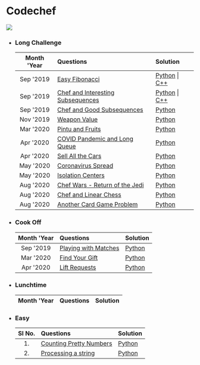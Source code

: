 # Codechef
![](../images/codechef.png)

- ### **Long Challenge**

    | Month 'Year | Questions | Solution |
    | :---: | :--- | :--- |
    | Sep '2019 | [Easy Fibonacci](https://www.codechef.com/SEPT19B/problems/FIBEASY) | [Python](https://github.com/ramanaditya/data-structure-and-algorithms/blob/master/codechef/long-challenge/easy-fibonacci.py) \| [C++](https://github.com/ramanaditya/data-structure-and-algorithms/blob/master/codechef/long-challenge/easy-fibonacci.cpp) |
    | Sep '2019 | [Chef and Interesting Subsequences ](https://www.codechef.com/SEPT19B/problems/CHEFINSQ) | [Python](https://github.com/ramanaditya/data-structure-and-algorithms/blob/master/codechef/long-challenge/chef-and-interesting-subsequences.py) \| [C++](https://github.com/ramanaditya/data-structure-and-algorithms/blob/master/codechef/long-challenge/chef-and-interesting-subsequences.cpp) |
    | Sep '2019 | [Chef and Good Subsequences ](https://www.codechef.com/SEPT19B/problems/GDSUB) | [Python](https://github.com/ramanaditya/data-structure-and-algorithms/blob/master/codechef/long-challenge/chef-and-good-subsequences.py) |
    | Nov '2019 | [Weapon Value](https://www.codechef.com/NOV19B/problems/SC31) | [Python](https://github.com/ramanaditya/data-structure-and-algorithms/blob/master/codechef/long-challenge/weapon-value.py) |
    | Mar '2020 | [Pintu and Fruits](https://www.codechef.com/MARCH20B/problems/CHPINTU) | [Python](https://github.com/ramanaditya/data-structure-and-algorithms/blob/master/codechef/long-challenge/pintu-and-fruits.py) |
    | Apr '2020 | [COVID Pandemic and Long Queue](https://www.codechef.com/APRIL20B/problems/COVIDLQ) | [Python](https://github.com/ramanaditya/data-structure-and-algorithms/blob/master/codechef/long-challenge/COVIDLQ.py) |
    | Apr '2020 | [Sell All the Cars ](https://www.codechef.com/APRIL20B/problems/CARSELL) | [Python](https://github.com/ramanaditya/data-structure-and-algorithms/blob/master/codechef/long-challenge/CARSELL.py) |
    | May '2020 | [Coronavirus Spread](https://www.codechef.com/MAY20B/problems/COVID19) | [Python](https://github.com/ramanaditya/data-structure-and-algorithms/blob/master/codechef/long-challenge/COVID19.py) |
    | May '2020 | [Isolation Centers](https://www.codechef.com/MAY20B/problems/CORUS) | [Python](https://github.com/ramanaditya/data-structure-and-algorithms/blob/master/codechef/long-challenge/CORUS.py) |
    | Aug '2020 | [Chef Wars - Return of the Jedi](https://www.codechef.com/AUG20B/problems/CHEFWARS) | [Python](https://github.com/ramanaditya/data-structure-and-algorithms/blob/master/codechef/long-challenge/CHEFWARS.py) |
    | Aug '2020 | [Chef and Linear Chess](https://www.codechef.com/AUG20B/problems/LINCHESS) | [Python](https://github.com/ramanaditya/data-structure-and-algorithms/blob/master/codechef/long-challenge/LINCHESS.py) |
    | Aug '2020 | [Another Card Game Problem](https://www.codechef.com/AUG20B/problems/CRDGAME3) | [Python](https://github.com/ramanaditya/data-structure-and-algorithms/blob/master/codechef/long-challenge/CRDGAME3.py) |
    
- ### **Cook Off**

    | Month 'Year | Questions | Solution |
    | :---: | :--- | :--- |
    | Sep '2019 | [Playing with Matches](https://www.codechef.com/COOK110B/problems/MATCHES) | [Python](https://github.com/ramanaditya/data-structure-and-algorithms/blob/master/codechef/cookoff/playing-with-matches.py) |
    | Mar '2020 | [Find Your Gift](https://www.codechef.com/COOK116B/problems/GIFTSRC) | [Python](https://github.com/ramanaditya/data-structure-and-algorithms/blob/master/codechef/cookoff/find-your-gift.py) |
    | Apr '2020 | [Lift Requests](https://www.codechef.com/COOK117B/problems/LIFTME) | [Python](https://github.com/ramanaditya/data-structure-and-algorithms/blob/master/codechef/cookoff/LIFTME.py) |
    
- ### **Lunchtime**

    | Month 'Year | Questions | Solution |
    | :---: | :--- | :--- |
    
- ### **Easy**

    | Sl No.| Questions | Solution |
    | :---: | :--- | :--- |
    | 1. | [Counting Pretty Numbers](https://www.codechef.com/problems/NUM239) | [Python](https://github.com/ramanaditya/data-structure-and-algorithms/blob/master/codechef/easy/counting-pretty-numbers.py) |
    | 2. | [Processing a string](https://www.codechef.com/problems/KOL15A) | [Python](https://github.com/ramanaditya/data-structure-and-algorithms/blob/master/codechef/easy/processing-a-string.py/) |
